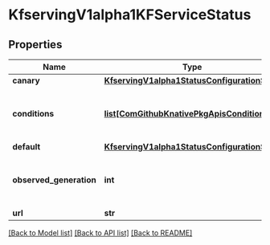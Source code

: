 # KfservingV1alpha1KFServiceStatus

## Properties
Name | Type | Description | Notes
------------ | ------------- | ------------- | -------------
**canary** | [**KfservingV1alpha1StatusConfigurationSpec**](KfservingV1alpha1StatusConfigurationSpec.md) |  | [optional] 
**conditions** | [**list[ComGithubKnativePkgApisCondition]**](ComGithubKnativePkgApisCondition.md) | Conditions the latest available observations of a resource&#39;s current state. | [optional] 
**default** | [**KfservingV1alpha1StatusConfigurationSpec**](KfservingV1alpha1StatusConfigurationSpec.md) |  | [optional] 
**observed_generation** | **int** | ObservedGeneration is the &#39;Generation&#39; of the Service that was last processed by the controller. | [optional] 
**url** | **str** |  | [optional] 

[[Back to Model list]](../README.md#documentation-for-models) [[Back to API list]](../README.md#documentation-for-api-endpoints) [[Back to README]](../README.md)


